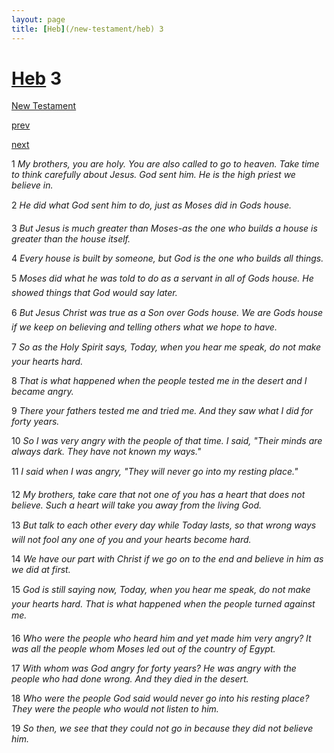 ```yaml
---
layout: page
title: [Heb](/new-testament/heb) 3
---
```


# [Heb](/new-testament/heb) 3

[New Testament](/new-testament)


[prev](/new-testament/heb/heb-2.html)


[next](/new-testament/heb/heb-4.html)

1 _My brothers, you are holy. You are also called to go to heaven. Take time to think carefully about Jesus. God sent him. He is the high priest we believe in._

2 _He did what God sent him to do, just as Moses did in Gods house._

3 _But Jesus is much greater than Moses-as the one who builds a house is greater than the house itself._

4 _Every house is built by someone, but God is the one who builds all things._

5 _Moses did what he was told to do as a servant in all of Gods house. He showed things that God would say later._

6 _But Jesus Christ was true as a Son over Gods house. We are Gods house if we keep on believing and telling others what we hope to have._

7 _So as the Holy Spirit says, Today, when you hear me speak, do not make your hearts hard._

8 _That is what happened when the people tested me in the desert and I became angry._

9 _There your fathers tested me and tried me. And they saw what I did for forty years._

10 _So I was very angry with the people of that time. I said, "Their minds are always dark.  They have not known my ways."_

11 _I said when I was angry, "They will never go into my resting place." _

12 _My brothers, take care that not one of you has a heart that does not believe. Such a heart will take you away from the living God._

13 _But talk to each other every day while Today lasts, so that wrong ways will not fool any one of you and your hearts become hard._

14 _We have our part with Christ if we go on to the end and believe in him as we did at first._

15 _God is still saying now, Today, when you hear me speak, do not make your hearts hard.  That is what happened when the people turned against me._

16 _Who were the people who heard him and yet made him very angry? It was all the people whom Moses led out of the country of Egypt._

17 _With whom was God angry for forty years? He was angry with the people who had done wrong. And they died in the desert._

18 _Who were the people God said would never go into his resting place? They were the people who would not listen to him._

19 _So then, we see that they could not go in because they did not believe him._

